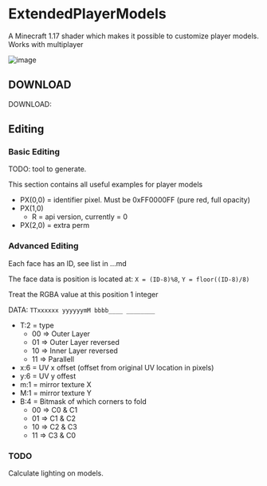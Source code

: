 # ExtendedPlayerModels
A Minecraft 1.17 shader which makes it possible to customize player models.
Works with multiplayer

![image](https://user-images.githubusercontent.com/70565775/131851851-0a27216d-7eca-48c3-aa64-cd16b85919a8.png)

## DOWNLOAD
DOWNLOAD:

## Editing
### Basic Editing
TODO: tool to generate.

This section contains all useful examples for player models
- PX(0,0) = identifier pixel. Must be 0xFF0000FF (pure red, full opacity)
- PX(1,0)
  - R = api version, currently = 0
- PX(2,0) = extra perm

### Advanced Editing
Each face has an ID, see list in ...md 

The face data is position is located at:
`X = (ID-8)%8`, `Y = floor((ID-8)/8)`

Treat the RGBA value at this position 1 integer

DATA: `TTxxxxxx yyyyyymM bbbb____ ________`
- T:2 = type 
  - 00 => Outer Layer
  - 01 => Outer Layer reversed
  - 10 => Inner Layer reversed
  - 11 => Parallell
- x:6 = UV x offset (offset from original UV location in pixels)
- y:6 = UV y offest 
- m:1 = mirror texture X
- M:1 = mirror texture Y
- B:4 = Bitmask of which corners to fold
  - 00 => C0 & C1
  - 01 => C1 & C2
  - 10 => C2 & C3
  - 11 => C3 & C0


### TODO
Calculate lighting on models.

